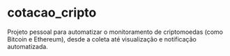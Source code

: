 # cotacao_cripto
Projeto pessoal para automatizar o monitoramento de criptomoedas (como Bitcoin e Ethereum), desde a coleta até visualização e notificação automatizada.
